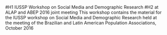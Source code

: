 #H1 IUSSP Workshop on Social Media and Demographic Research
#H2 at ALAP and ABEP 2016 joint meeting 
This workshop contains the material for the IUSSP workshop on Social Media and Demographic Research held at the meeting of the Brazilian and Latin American Population Associations, October 2016 
